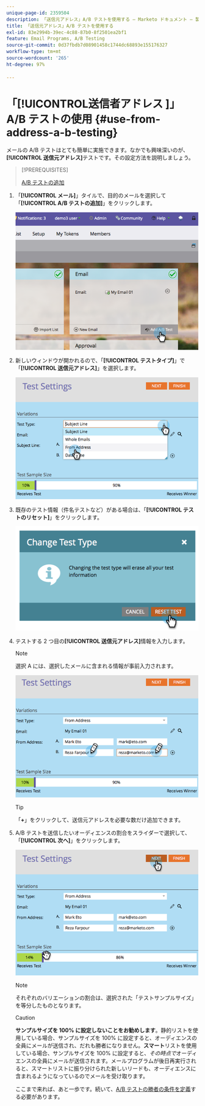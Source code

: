 ```yaml
---
unique-page-id: 2359504
description: 「送信元アドレス」A/B テストを使用する — Marketo ドキュメント — 製品ドキュメント
title: 「送信元アドレス」A/B テストを使用する
exl-id: 83e2994b-39ec-4c88-87b0-8f2501ea2bf1
feature: Email Programs, A/B Testing
source-git-commit: 0d37fbdb7d08901458c1744dc68893e155176327
workflow-type: tm+mt
source-wordcount: '265'
ht-degree: 97%

---
```


# 「[!UICONTROL &#x200B; 送信者アドレス &#x200B;]」 A/B テストの使用 {#use-from-address-a-b-testing}

メールの A/B テストはとても簡単に実施できます。なかでも興味深いのが、**[!UICONTROL 送信元アドレス]**&#x200B;テストです。その設定方法を説明しましょう。

>[!PREREQUISITES]
>
>[A/B テストの追加](/help/marketo/product-docs/email-marketing/email-programs/email-program-actions/email-test-a-b-test/add-an-a-b-test.md)

1. 「**[!UICONTROL メール]**」タイルで、目的のメールを選択して「**[!UICONTROL A/B テストの追加]**」をクリックします。

   ![](assets/image2014-9-12-15-3a32-3a8.png)

1. 新しいウィンドウが開かれるので、「**[!UICONTROL テストタイプ]**」で「**[!UICONTROL 送信元アドレス]**」を選択します。

   ![](assets/image2014-9-12-15-3a32-3a22.png)

1. 既存のテスト情報（件名テストなど）がある場合は、「**[!UICONTROL テストのリセット]**」をクリックします。

   ![](assets/image2014-9-12-15-3a32-3a28.png)

1. テストする 2 つ目の&#x200B;**[!UICONTROL 送信元アドレス]**&#x200B;情報を入力します。

   >[!NOTE]
   >
   >選択 A には、選択したメールに含まれる情報が事前入力されます。

   ![](assets/image2014-9-12-15-3a32-3a34.png)

   >[!TIP]
   >
   >「**+**」をクリックして、送信元アドレスを必要な数だけ追加できます。

1. A/B テストを送信したいオーディエンスの割合をスライダーで選択して、「**[!UICONTROL 次へ]**」をクリックします。

   ![](assets/image2014-9-12-15-3a33-3a41.png)

   >[!NOTE]
   >
   >それぞれのバリエーションの割合は、選択された「テストサンプルサイズ」を等分したものとなります。

   >[!CAUTION]
   >
   >**サンプルサイズを 100% に設定しないことをお勧めします**。静的リストを使用している場合、サンプルサイズを 100% に設定すると、オーディエンスの全員にメールが送信され、だれも勝者になりません。**スマート**&#x200B;リストを使用している場合、サンプルサイズを 100% に設定すると、_その時点で_&#x200B;オーディエンスの全員にメールが送信されます。メールプログラムが後日再実行されると、スマートリストに振り分けられた新しいリードも、オーディエンスに含まれるようになっているのでメールを受け取ります。

   ここまで来れば、あと一歩です。続いて、[A/B テストの勝者の条件を定義](/help/marketo/product-docs/email-marketing/email-programs/email-program-actions/email-test-a-b-test/define-the-a-b-test-winner-criteria.md)する必要があります。
